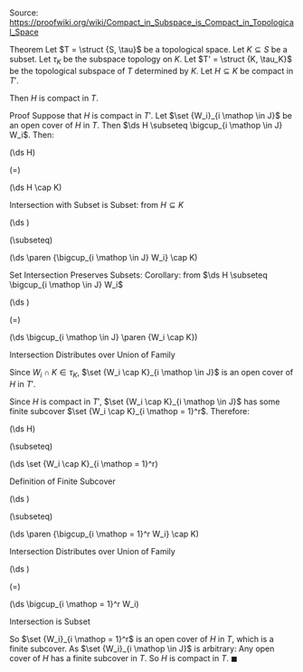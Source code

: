 # 

Source: https://proofwiki.org/wiki/Compact_in_Subspace_is_Compact_in_Topological_Space

Theorem
Let $T = \struct {S, \tau}$ be a topological space.
Let $K \subseteq S$ be a subset.
Let $\tau_K$ be the subspace topology on $K$.
Let $T' = \struct {K, \tau_K}$ be the topological subspace of $T$ determined by $K$.
Let $H \subseteq K$ be compact in $T'$.

Then $H$ is compact in $T$.


Proof
Suppose that $H$ is compact in $T'$.
Let $\set {W_i}_{i \mathop \in J}$ be an open cover of $H$ in $T$.
Then $\ds H \subseteq \bigcup_{i \mathop \in J} W_i$.
Then: 














\(\ds H\)

\(=\)







\(\ds H \cap K\)





Intersection with Subset is Subset: from $H \subseteq K$














\(\ds \)

\(\subseteq\)







\(\ds \paren {\bigcup_{i \mathop \in J} W_i} \cap K\)





Set Intersection Preserves Subsets: Corollary: from $\ds H \subseteq \bigcup_{i \mathop \in J} W_i$














\(\ds \)

\(=\)







\(\ds \bigcup_{i \mathop \in J} \paren {W_i \cap K}\)





Intersection Distributes over Union of Family



Since $W_i \cap K \in \tau_K$, $\set {W_i \cap K}_{i \mathop \in J}$ is an open cover of $H$ in $T'$.

Since $H$ is compact in $T'$, $\set {W_i \cap K}_{i \mathop \in J}$ has some finite subcover $\set {W_i \cap K}_{i \mathop = 1}^r$.
Therefore:














\(\ds H\)

\(\subseteq\)







\(\ds \set {W_i \cap K}_{i \mathop = 1}^r\)





Definition of Finite Subcover














\(\ds \)

\(\subseteq\)







\(\ds \paren {\bigcup_{i \mathop = 1}^r W_i} \cap K\)





Intersection Distributes over Union of Family














\(\ds \)

\(=\)







\(\ds \bigcup_{i \mathop = 1}^r W_i\)





Intersection is Subset




So $\set {W_i}_{i \mathop = 1}^r$ is an open cover of $H$ in $T$, which is a finite subcover.
As $\set {W_i}_{i \mathop \in J}$ is arbitrary:
Any open cover of $H$ has a finite subcover in $T$.
So $H$ is compact in $T$.
$\blacksquare$





